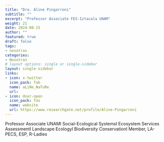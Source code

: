 ```yaml
---
title: "Dra. Aline Pingarroni"
subtitle: ""
excerpt: "Professor Associate FES-Iztacala UNAM"
weight: 21
date: 2024-08-15
author: ""
featured: true
draft: false
tags:
- nosotras
categories:
- Nosotras
# layout options: single or single-sidebar
layout: single-sidebar
links:
- icon: x-twitter
  icon_pack: fab
  name: aLiNe_NaTuRe
  url:
- icon: door-open
  icon_pack: fas
  name: website
  url: https://www.researchgate.net/profile/Aline-Pingarroni
---
```


Professor Associate UNAMI Social-Ecological SystemsI Ecosystem Services AssessmentI Landscape EcologyI Biodiversity ConservationI Member, LA-PECS, ESP, R-Ladies 

